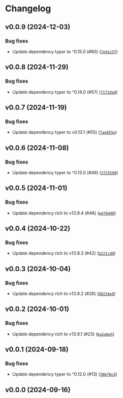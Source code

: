 # Changelog

## v0.0.9 (2024-12-03)

### Bug fixes

- Update dependency typer to ^0.15.0 (#60) ([`7e9a15f`](https://github.com/34j/bfg-friendly/commit/7e9a15f426600c1083f186888d8308d62c0a939b))

## v0.0.8 (2024-11-29)

### Bug fixes

- Update dependency typer to ^0.14.0 (#57) ([`71f2da9`](https://github.com/34j/bfg-friendly/commit/71f2da9dad788c816c16a968b5883b1066327125))

## v0.0.7 (2024-11-19)

### Bug fixes

- Update dependency typer to v0.13.1 (#55) ([`7ae955e`](https://github.com/34j/bfg-friendly/commit/7ae955ead450407c90a7ec38d60ec19e358e7e72))

## v0.0.6 (2024-11-08)

### Bug fixes

- Update dependency typer to ^0.13.0 (#49) ([`2f25590`](https://github.com/34j/bfg-friendly/commit/2f25590142324fc46816bacc5722bde4c42a6415))

## v0.0.5 (2024-11-01)

### Bug fixes

- Update dependency rich to v13.9.4 (#46) ([`e479dd0`](https://github.com/34j/bfg-friendly/commit/e479dd0d7297a2de41ffa07433853aefae96540a))

## v0.0.4 (2024-10-22)

### Bug fixes

- Update dependency rich to v13.9.3 (#42) ([`b221cd9`](https://github.com/34j/bfg-friendly/commit/b221cd9018cfcee82d80fc0d03d1095b4bbbf37a))

## v0.0.3 (2024-10-04)

### Bug fixes

- Update dependency rich to v13.9.2 (#26) ([`98234e9`](https://github.com/34j/bfg-friendly/commit/98234e9ef56f35780328902df54e42918daa7a47))

## v0.0.2 (2024-10-01)

### Bug fixes

- Update dependency rich to v13.9.1 (#23) ([`6a2abe5`](https://github.com/34j/bfg-friendly/commit/6a2abe5990380098377e4f2363824ed391d91cdf))

## v0.0.1 (2024-09-18)

### Bug fixes

- Update dependency typer to ^0.12.0 (#13) ([`30b78cd`](https://github.com/34j/bfg-friendly/commit/30b78cdebba16f33ae7ac8379b8d57702e6ca8fe))

## v0.0.0 (2024-09-16)
